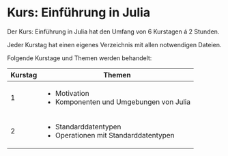 # Kurs: Einführung in Julia

Der Kurs: Einführung in Julia hat den Umfang von 6 Kurstagen á 2 Stunden.

Jeder Kurstag hat einen eigenes Verzeichnis mit allen notwendigen Dateien.

Folgende Kurstage und Themen werden behandelt:

| __Kurstag__ | __Themen__                                         |
| ------------|----------------------------------------------------|
| 1           | <ul> <li>Motivation</li> <li>Komponenten und Umgebungen von Julia</li> </ul>|
| 2           | <ul> <li>Standarddatentypen</li><li>Operationen mit Standarddatentypen</li> </ul>|